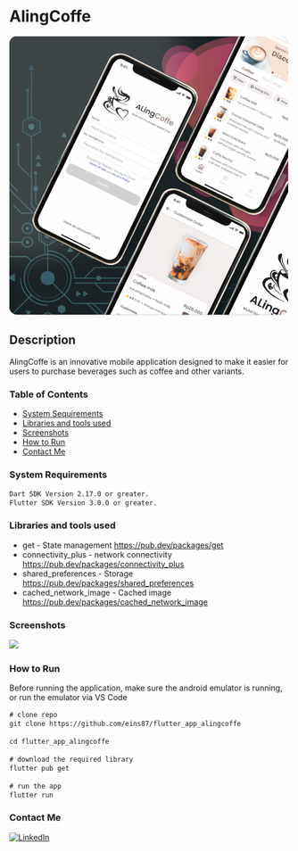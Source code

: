 # AlingCoffe
<img src="https://github.com/eins87/flutter_app_alingcoffe/blob/main/screenshoots/sc.png" width="500" />

## Description
<p>
AlingCoffe is an innovative mobile application designed to make it easier for users to purchase beverages such as coffee and other variants.
</p>

### Table of Contents
- [System Sequirements](#system-requirements)
- [Libraries and tools used](#libraries-and-tools-used)
- [Screenshots](#screenshots)
- [How to Run](#how-to-run)
- [Contact Me](#contact-me)

### System Requirements
```
Dart SDK Version 2.17.0 or greater.
Flutter SDK Version 3.0.0 or greater.
```

### Libraries and tools used
- get - State management
  https://pub.dev/packages/get
- connectivity_plus - network connectivity
  https://pub.dev/packages/connectivity_plus
- shared_preferences - Storage
  https://pub.dev/packages/shared_preferences
- cached_network_image - Cached image
  https://pub.dev/packages/cached_network_image

### Screenshots
<img src="https://github.com/eins87/flutter_app_alingcoffe/blob/main/screenshoots/demo.gif" width="148" />

### How to Run
<p>Before running the application, make sure the android emulator is running, or run the emulator via VS Code</p>

```
# clone repo
git clone https://github.com/eins87/flutter_app_alingcoffe

cd flutter_app_alingcoffe

# download the required library
flutter pub get

# run the app
flutter run
```

### Contact Me
[![LinkedIn](https://img.shields.io/badge/linkedin-%230077B5.svg?style=for-the-badge&logo=linkedin&logoColor=white)](https://www.linkedin.com/in/andiwinata87/)
